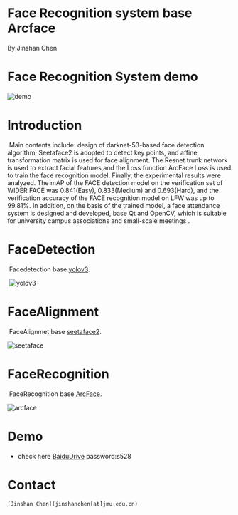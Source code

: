 # Face Recognition system base Arcface

By Jinshan Chen

# **Face Recognition System demo**

![demo](https://github.com/jmu201521121021/faceRecognition/blob/master/image/demo.png)

# Introduction

​		Main contents include: design of darknet-53-based face detection algorithm; Seetaface2 is adopted to detect key points, and affine transformation matrix is used for  face alignment. The Resnet trunk network is used to extract facial features,and the Loss function ArcFace Loss is used to train the face recognition model. Finally, the experimental results were analyzed. The mAP of the FACE detection model on the verification set of WIDER FACE was 0.841(Easy), 0.833(Medium) and 0.693(Hard), and the verification accuracy of the FACE recognition model on LFW was up to 99.81%. In addition, on the basis of the trained model, a face attendance system is designed and developed, base Qt and OpenCV, which is suitable for university  campus associations and small-scale meetings .

# FaceDetection

​		Facedetection  base [yolov3](https://github.com/pjreddie/darknet).

​       ![yolov3](https://github.com/jmu201521121021/faceRecognition/blob/master/image/yolov3.png)

# FaceAlignment

​		FaceAlignmet base  [seetaface2](https://github.com/seetaface/SeetaFaceEngine2).

![seetaface](https://github.com/jmu201521121021/faceRecognition/blob/master/image/seetaface2.png)

# FaceRecognition

​		FaceRecognition base [ArcFace](https://github.com/deepinsight/insightface).

![arcface](https://github.com/jmu201521121021/faceRecognition/blob/master/image/arcface.png)

# Demo

- check here  [BaiduDrive](https://pan.baidu.com/s/1hSlZDz1DsZcxNsnBURlGRA)  password:s528

# Contact

```
[Jinshan Chen](jinshanchen[at]jmu.edu.cn)
```

